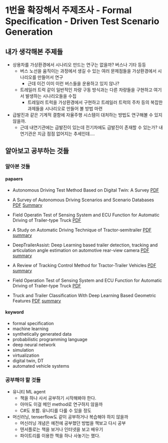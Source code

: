 # 1번을 확장해서 주제조사 - Formal Specification - Driven Test Scenario Generation

## 내가 생각해본 주제들

- 상용차를 가상환경에서 시나리오 만드는 연구는 없을까? 버스나 기타 등등
  - 버스 노선을 움직이는 과정에서 생길 수 있는 여러 문제점들을 가상환경에서 시나리오를 만들어서 연구
    - 근데 이건 이미 이런 버스들을 운용하고 있지 않나?
  - 트레일러 트럭 같이 일반적인 차량 구동 방식과는 다른 차량들을 구현하고 여기서 발생하는 시나리오들을 수집
    - 트레일러 트럭을 가상환경에서 구현하고 트레일러 트럭의 주차 등의 복잡한 과제들을 시나리오로 만들어 볼 방법 마련
- 급발진과 같은 기계적 결함에 자율주행 시스템이 대처하는 방법도 연구해볼 수 있지 않을까.
  - 근데 내연기관에는 급발진이 있는데 전기차에도 급발진이 존재할 수 있는가? 내연기관은 지금 점점 없어지는 추세인데....

## 알아보고 공부하는 것들

### 알아본 것들

#### papaers

- Autonomous Driving Test Method Based on Digital Twin: A Survey [PDF](Autonomous_Driving_Test_Method_Based_on_Digital_Twin_A_Survey.pdf)

- A Survey of Autonomous Driving Scenarios and Scenario Databases [PDF](A_Survey_of_Autonomous_Driving_Scenarios_and_Scenario_Databases.pdf) [Summary](A%20Survey%20of%20Autonomous%20Driving%20Scenarios%20and%20Scenario%20Databases.md)

- Field Operatin Test of Sensing System and ECU Function for Automatic Driving of Trailer-type Truck [PDF](66_237.pdf)

- A Study on Automatic Driving Technique of Tractor-semitrailer [PDF](A_Study_on_Automatic_Driving_Technique_of_Tractor-Semitrailer.pdf) [summary](A%20Study%20on%20Automatic%20Driving%20Technique%20of%20Tractor-semitrailer.md)

- DeepTrailerAssist: Deep Learning based trailer detection, tracking and articulation angle estimation on automotive rear-view camera [PDF](Dahal_DeepTrailerAssist_Deep_Learning_Based_Trailer_Detection_Tracking_and_Articulation_Angle_ICCVW_2019_paper.pdf) [summary](DeepTrailerAssist.md)

- A Review of Tracking Control Method for Tractor-Trailer Vehicles [PDF](3548608.3559323.pdf) [summary](A%20Review%20of%20Tracking%20Control%20Method%20for%20Tractor-Trailer%20Vehicles.md)

- Field Operation Test of Sensing System and ECU Function for Automatic Driving of Trailer-type Truck [PDF](66_237.pdf)

- Truck and Trailer Classification With Deep Learning Based Geometric Features [PDF](Truck_and_Trailer_Classification_With_Deep_Learning_Based_Geometric_Features.pdf) [summary](Truck%20and%20Trailer%20Classification%20With%20Deep%20Learning%20Based%20Geometric%20Features.md)

#### keyword

- formal specification
- machine learning
- synthetically generated data
- probabilistic programming language
- deep neural network
- simulation
- virtualization
- digital twin, DT
- automated vehicle systems

### 공부해야 할 것들

- 유니티 ML agent
  - 책을 하나 사서 공부하기 시작해봐야 한다. 
  - 아마도 이걸 메인 method로 연구하지 않을까
  - C#도 포함. 유니티를 다룰 수 있을 정도
- 머신러닝, tenserflow도 같이 공부하거나 복습해야 하지 않을까
  - 머신러닝 개념은 예전에 공부했던 방법을 책보고 다시 공부
  - 텐서플로는 책을 보거나 인터넷을 보고 배우기
  - 파이트리를 이용한 책을 하나 사놓기는 했다.
